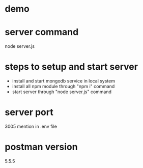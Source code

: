 # demo

# server command
node server.js

# steps to setup and start server 
- install and start mongodb service in local system
- install all npm module through "npm i" command
- start server through "node server.js" command

# server port
3005 mention in .env file

# postman version
5.5.5
